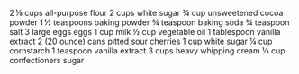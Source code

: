 2 ⅛ cups all-purpose flour
2 cups white sugar
¾ cup unsweetened cocoa powder
1 ½ teaspoons baking powder
¾ teaspoon baking soda
¾ teaspoon salt
3 large eggs eggs
1 cup milk
½ cup vegetable oil
1 tablespoon vanilla extract
2 (20 ounce) cans pitted sour cherries
1 cup white sugar
¼ cup cornstarch
1 teaspoon vanilla extract
3 cups heavy whipping cream
⅓ cup confectioners sugar